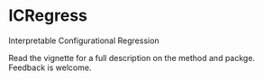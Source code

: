 # ICRegress
Interpretable Configurational Regression

Read the vignette for a full description on the method and packge. Feedback is welcome. 
